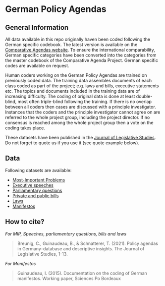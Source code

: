 German Policy Agendas
================

## General Information

All data available in this repo originally haven been coded following
the German specific codebook. The latest version is available on the
[Comparative Agendas website](https://www.comparativeagendas.net). To
ensure the international comparability, German specific categories have
been converted into the categories from the master codebook of the
Comparative Agenda Project. German specific codes are available on
request.

Human coders working on the German Policy Agendas are trained on
previously coded data. The training data assembles documents of each
class coded as part of the project; e.g. laws and bills, executive
statements etc. The topics and documents included in the training data
are of increasing difficulty. The coding of original data is done at
least double-blind, most often triple-blind following the training. If
there is no overlap between all coders then cases are discussed with a
principle investigator. Instances that the coders and the principle
investigator cannot agree on are referred to the whole project group,
including the project director. If no consensus is reached among the
whole project group then a vote on the coding takes place.

These datasets have been published in the [Journal of Legislative
Studies](https://www.tandfonline.com/doi/full/10.1080/13572334.2021.2010395).
Do not forget to quote us if you use it (see quote example below).

## Data

Following datasets are available:

-   [Most-Important
    Problems](https://github.com/benjaminguinaudeau/GPA/raw/master/data/mip-1976-2017_release_2.5.csv)
-   [Executive
    speeches](https://github.com/benjaminguinaudeau/GPA/raw/master/data/speeches_1976-2017_release_2.5.csv)
-   [Parliamentary
    questions](https://github.com/benjaminguinaudeau/GPA/raw/master/data/anfrage_1976-2017_release_2.5.csv)
-   [Private and public
    bills](https://github.com/benjaminguinaudeau/GPA/raw/master/data/bills_1976-2017_release_2.5.csv)
-   [Laws](https://github.com/benjaminguinaudeau/GPA/raw/master/data/laws_1976-2017_release_2.5.csv)
-   [Manifestos](https://github.com/benjaminguinaudeau/GPA/raw/master/data/manifesto_1949-2013_release_2.5.csv)

## How to cite?

*For MIP, Speeches, parliamentary questions, bills and laws*

> Breunig, C., Guinaudeau, B., & Schnatterer, T. (2021). Policy agendas
> in Germany–database and descriptive insights. The Journal of
> Legislative Studies, 1-13.

*For Manifestos*

> Guinaudeau, I. (2015). Documentation on the coding of German
> manifestos. Working paper, Sciences Po Bordeaux
